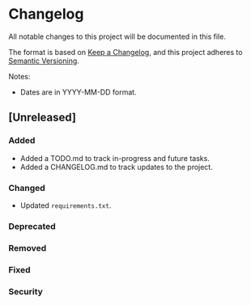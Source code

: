 # Changelog
All notable changes to this project will be documented in this file.

The format is based on [Keep a Changelog](https://keepachangelog.com/en/1.0.0/),
and this project adheres to [Semantic Versioning](https://semver.org/spec/v2.0.0.html).

Notes: 
- Dates are in YYYY-MM-DD format.

## [Unreleased]
### Added
- Added a TODO.md to track in-progress and future tasks.
- Added a CHANGELOG.md to track updates to the project.

### Changed
- Updated `requirements.txt`.

### Deprecated

### Removed

### Fixed

### Security

